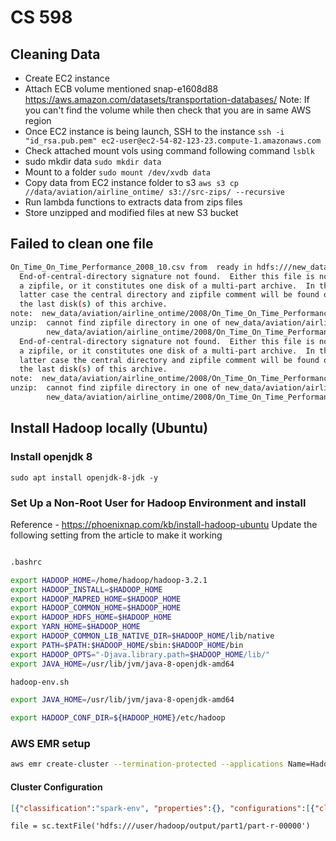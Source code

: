 # CS 598
## Cleaning Data
* Create EC2 instance
* Attach ECB volume mentioned snap-e1608d88 https://aws.amazon.com/datasets/transportation-databases/
Note: If you can't find the volume while then check that you are in same AWS region
* Once EC2 instance is being launch, SSH to the instance
`ssh -i "id_rsa.pub.pem" ec2-user@ec2-54-82-123-23.compute-1.amazonaws.com`
* Check attached mount vols using command following command
`lsblk`
* sudo mkdir data
`sudo mkdir data`
* Mount to a folder `sudo mount /dev/xvdb data`
* Copy data from EC2 instance folder to s3
```aws s3 cp //data/aviation/airline_ontime/ s3://src-zips/ --recursive```
* Run lambda functions to extracts data from zips files
* Store unzipped and modified files at new S3 bucket
## Failed to clean one file
```bash
On_Time_On_Time_Performance_2008_10.csv from  ready in hdfs:///new_data
  End-of-central-directory signature not found.  Either this file is not
  a zipfile, or it constitutes one disk of a multi-part archive.  In the
  latter case the central directory and zipfile comment will be found on
  the last disk(s) of this archive.
note:  new_data/aviation/airline_ontime/2008/On_Time_On_Time_Performance_2008_11.zip may be a plain executable, not an archive
unzip:  cannot find zipfile directory in one of new_data/aviation/airline_ontime/2008/On_Time_On_Time_Performance_2008_11.zip or
        new_data/aviation/airline_ontime/2008/On_Time_On_Time_Performance_2008_11.zip.zip, and cannot find new_data/aviation/airline_ontime/2008/On_Time_On_Time_Performance_2008_11.zip.ZIP, period.
  End-of-central-directory signature not found.  Either this file is not
  a zipfile, or it constitutes one disk of a multi-part archive.  In the
  latter case the central directory and zipfile comment will be found on
  the last disk(s) of this archive.
note:  new_data/aviation/airline_ontime/2008/On_Time_On_Time_Performance_2008_12.zip may be a plain executable, not an archive
unzip:  cannot find zipfile directory in one of new_data/aviation/airline_ontime/2008/On_Time_On_Time_Performance_2008_12.zip or
        new_data/aviation/airline_ontime/2008/On_Time_On_Time_Performance_2008_12.zip.zip, and cannot find new_data/aviation/airline_ontime/2008/On_Time_On_Time_Performance_2008_12.zip.ZIP, period.
```

## Install Hadoop locally (Ubuntu)
### Install openjdk 8
`sudo apt install openjdk-8-jdk -y`
### Set Up a Non-Root User for Hadoop Environment and install
Reference - https://phoenixnap.com/kb/install-hadoop-ubuntu
Update the following setting from the article to make it working
```bash

.bashrc

export HADOOP_HOME=/home/hadoop/hadoop-3.2.1
export HADOOP_INSTALL=$HADOOP_HOME
export HADOOP_MAPRED_HOME=$HADOOP_HOME
export HADOOP_COMMON_HOME=$HADOOP_HOME
export HADOOP_HDFS_HOME=$HADOOP_HOME
export YARN_HOME=$HADOOP_HOME
export HADOOP_COMMON_LIB_NATIVE_DIR=$HADOOP_HOME/lib/native
export PATH=$PATH:$HADOOP_HOME/sbin:$HADOOP_HOME/bin
export HADOOP_OPTS="-Djava.library.path=$HADOOP_HOME/lib/"
export JAVA_HOME=/usr/lib/jvm/java-8-openjdk-amd64

hadoop-env.sh

export JAVA_HOME=/usr/lib/jvm/java-8-openjdk-amd64

export HADOOP_CONF_DIR=${HADOOP_HOME}/etc/hadoop
```

### AWS EMR setup
```bash
aws emr create-cluster --termination-protected --applications Name=Hadoop Name=Spark --ec2-attributes '{"KeyName":"EMR Key","InstanceProfile":"EMR_EC2_DefaultRole","SubnetId":"subnet-34596850","EmrManagedSlaveSecurityGroup":"sg-0875697d751399263","EmrManagedMasterSecurityGroup":"sg-0d93523de267eca9a"}' --release-label emr-6.0.0 --log-uri 's3n://aws-logs-584285917640-us-east-1/elasticmapreduce/' --instance-groups '[{"InstanceCount":2,"EbsConfiguration":{"EbsBlockDeviceConfigs":[{"VolumeSpecification":{"SizeInGB":32,"VolumeType":"gp2"},"VolumesPerInstance":2}]},"InstanceGroupType":"CORE","InstanceType":"m5.xlarge","Name":"Core - 2"},{"InstanceCount":1,"EbsConfiguration":{"EbsBlockDeviceConfigs":[{"VolumeSpecification":{"SizeInGB":32,"VolumeType":"gp2"},"VolumesPerInstance":2}]},"InstanceGroupType":"MASTER","InstanceType":"m5.xlarge","Name":"Master - 1"}]' --configurations '[{"Classification":"spark-env","Properties":{},"Configurations":[{"Classification":"export","Properties":{"PYSPARK_PYTHON":"/usr/bin/python3"}}]}]' --auto-scaling-role EMR_AutoScaling_DefaultRole --ebs-root-volume-size 50 --service-role EMR_DefaultRole --enable-debugging --name 'My cluster' --scale-down-behavior TERMINATE_AT_TASK_COMPLETION --region us-east-1
```
#### Cluster Configuration
```json
[{"classification":"spark-env", "properties":{}, "configurations":[{"classification":"export", "properties":{"PYSPARK_PYTHON":"/usr/bin/python3"}, "configurations":[]}]}]
```
`
file = sc.textFile('hdfs:///user/hadoop/output/part1/part-r-00000')
`
